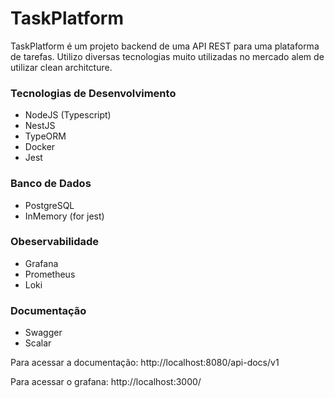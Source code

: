 # TaskPlatform

TaskPlatform é um projeto backend de uma API REST para uma plataforma de tarefas. Utilizo diversas tecnologias muito utilizadas no mercado alem de utilizar clean architcture.

### Tecnologias de Desenvolvimento

- NodeJS (Typescript)
- NestJS
- TypeORM
- Docker
- Jest

### Banco de Dados
- PostgreSQL
- InMemory (for jest)

### Obeservabilidade
- Grafana
- Prometheus
- Loki

### Documentação
- Swagger
- Scalar


Para acessar a documentação: http://localhost:8080/api-docs/v1

Para acessar o grafana: http://localhost:3000/